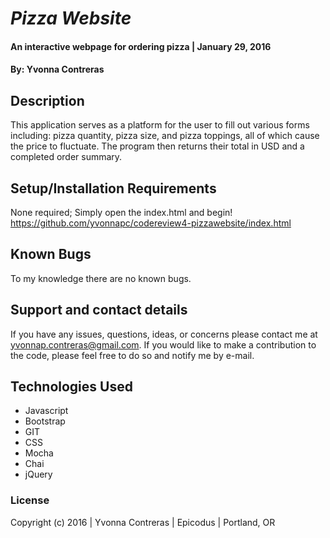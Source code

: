 # _Pizza Website_

#### An interactive webpage for ordering pizza | January 29, 2016

#### By: Yvonna Contreras

## Description

This application serves as a platform for the user to fill out various forms including: pizza quantity, pizza size, and pizza toppings, all of which cause the price to fluctuate. The program then returns their total in USD and a completed order summary.

## Setup/Installation Requirements

None required; Simply open the index.html and begin!
https://github.com/yvonnapc/codereview4-pizzawebsite/index.html

## Known Bugs

To my knowledge there are no known bugs.

## Support and contact details

If you have any issues, questions, ideas, or concerns please contact me at yvonnap.contreras@gmail.com. If you would like to make a contribution to the code, please feel free to do so and notify me by e-mail.

## Technologies Used

* Javascript
* Bootstrap
* GIT
* CSS
* Mocha
* Chai
* jQuery

### License

Copyright (c) 2016  |  Yvonna Contreras  |  Epicodus  |  Portland, OR
